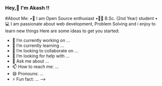 ### Hey,👋 I'm Akash !!



#About Me:
 •🧒 I am Open Source enthusiast
 •👨‍🎓 B.Sc. (2nd Year) student
 •💻 I am passionate about web development, Problem Solving and i enjoy to learn new things
Here are some ideas to get you started:

- 🔭 I’m currently working on ...
- 🌱 I’m currently learning ...
- 👯 I’m looking to collaborate on ...
- 🤔 I’m looking for help with ...
- 💬 Ask me about ...
- 📫 How to reach me: ...
- 😄 Pronouns: ...
- ⚡ Fun fact: ...
-->
